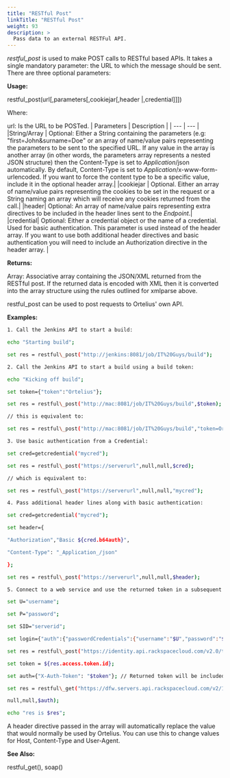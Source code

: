 ```yaml
---
title: "RESTful Post"
linkTitle: "RESTful Post"
weight: 93
description: >
  Pass data to an external RESTFul API.
---
```



_restful\_post_ is used to make POST calls to RESTful based APIs. It takes a single mandatory parameter: the URL to which the message should be sent. There are three optional parameters:

**Usage:**

restful\_post(url[,parameters[,cookiejar[,header |,credential]]])

Where:

url: Is the URL to be POSTed.
| Parameters | Description |
| --- | --- |
|String/Array | Optional: Either a String containing the parameters (e.g: "first=John&amp;surname=Doe" or an array of name/value pairs representing the parameters to be sent to the specified URL. If any value in the array is another array (in other words, the parameters array represents a nested JSON structure) then the Content-Type is set to _Application_/json automatically. By default, Content-Type is set to _Application_/x-www-form-urlencoded. If you want to force the content type to be a specific value, include it in the optional header array.|
|cookiejar | Optional. Either an array of name/value pairs representing the cookies to be set in the request or a String naming an array which will receive any cookies returned from the call.|
|header| Optional: An array of name/value pairs representing extra directives to be included in the header lines sent to the _Endpoint_.|
|credential| Optional: Either a credential object or the name of a credential. Used for basic authentication. This parameter is used instead of the header array. If you want to use both additional header directives and basic authentication you will need to include an Authorization directive in the header array. |

**Returns:**

Array: Associative array containing the JSON/XML returned from the RESTful post. If the returned data is encoded with XML then it is converted into the array structure using the rules outlined for xmlparse above.

restful\_post can be used to post requests to Ortelius' own API.

**Examples:**

```bash
1. Call the Jenkins API to start a build:

echo "Starting build";

set res = restful\_post("http://jenkins:8081/job/IT%20Guys/build");

2. Call the Jenkins API to start a build using a build token:

echo "Kicking off build";

set token={"token":"Ortelius"};

set res = restful\_post("http://mac:8081/job/IT%20Guys/build",$token);

// this is equivalent to:

set res = restful\_post("http://mac:8081/job/IT%20Guys/build","token=Ortelius");

3. Use basic authentication from a Credential:

set cred=getcredential("mycred");

set res = restful\_post("https://serverurl",null,null,$cred);

// which is equivalent to:

set res = restful\_post("https://serverurl",null,null,"mycred");

4. Pass additional header lines along with basic authentication:

set cred=getcredential("mycred");

set header={

"Authorization","Basic ${cred.b64auth}",

"Content-Type": "_Application_/json"

};

set res = restful\_post("https://serverurl",null,null,$header);

5. Connect to a web service and use the returned token in a subsequent call

set U="username";

set P="password";

set SID="serverid";

set login={"auth":{"passwordCredentials":{"username":"$U","password":"$P"}}};

set res = restful\_post("https://identity.api.rackspacecloud.com/v2.0/tokens",$login);

set token = ${res.access.token.id};

set auth={"X-Auth-Token": "$token"}; // Returned token will be included in the header

set res = restful\_get("https://dfw.servers.api.rackspacecloud.com/v2/1025100/servers/$SID",

null,null,$auth);

echo "res is $res";
```

A header directive passed in the array will automatically replace the value that would normally be used by Ortelius. You can use this to change values for Host, Content-Type and User-Agent.

**See Also:**

restful\_get(), soap()
